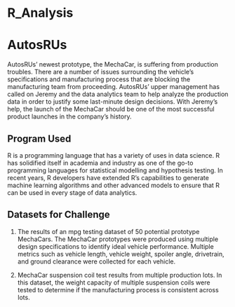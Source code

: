 # R_Analysis

# AutosRUs

AutosRUs’ newest prototype, the MechaCar, is suffering from production troubles. There are a number of issues surrounding the vehicle’s specifications and manufacturing process that are blocking the manufacturing team from proceeding. AutosRUs’ upper management has called on Jeremy and the data analytics team to help analyze the production data in order to justify some last-minute design decisions. With Jeremy’s help, the launch of the MechaCar should be one of the most successful product launches in the company’s history.

## Program Used

R is a programming language that has a variety of uses in data science. R has solidified itself in academia and industry as one of the go-to programming languages for statistical modelling and hypothesis testing. In recent years, R developers have extended R’s capabilities to generate machine learning algorithms and other advanced models to ensure that R can be used in every stage of data analytics.

## Datasets for Challenge

1. The results of an mpg testing dataset of 50 potential prototype MechaCars. The MechaCar prototypes were produced using multiple design specifications to identify ideal vehicle performance. Multiple metrics such as vehicle length, vehicle weight, spoiler angle, drivetrain, and ground clearance were collected for each vehicle.

2. MechaCar suspension coil test results from multiple production lots. In this dataset, the weight capacity of multiple suspension coils were tested to determine if the manufacturing process is consistent across lots.

